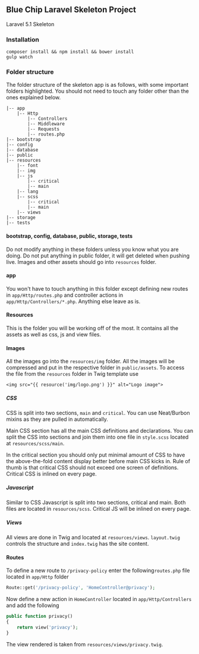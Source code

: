 ## Blue Chip Laravel Skeleton Project

Laravel 5.1 Skeleton

### Installation
```
composer install && npm install && bower install
gulp watch
```

### Folder structure
The folder structure of the skeleton app is as follows, with some important folders highlighted.
You should not need to touch any folder other than the ones explained below.
```
|-- app
    |-- Http
        |-- Controllers
        |-- Middleware
        |-- Requests
        |-- routes.php
|-- bootstrap
|-- config
|-- database
|-- public
|-- resources
    |-- font
    |-- img
    |-- js
        |-- critical
        |-- main
    |-- lang
    |-- scss
        |-- critical
        |-- main
    |-- views
|-- storage
|-- tests
```

#### bootstrap, config, database, public, storage, tests
Do not modify anything in these folders unless you know what you are doing. Do not put anything in public folder, it will get deleted when pushing live. Images and other assets should go into `resources` folder.

#### app
You won't have to touch anything in this folder except defining new routes in `app/Http/routes.php` and controller actions in `app/Http/Controllers/*.php`. Anything else leave as is.

#### Resources
This is the folder you will be working off of the most. It contains all the assets as well as css, js and view files.

#### Images
All the images go into the `resources/img` folder. All the images will be compressed and put in the respective folder in `public/assets`. To access the file from the `resources` folder in Twig template use
```
<img src="{{ resource('img/logo.png') }}" alt="Logo image">
```

##### CSS
CSS is split into two sections, `main` and `critical`. You can use Neat/Burbon mixins as they are pulled in automatically.

Main CSS section has all the main CSS definitions and declarations. You can split the CSS into sections and join them into one file in `style.scss` located at `resources/scss/main`.

In the critical section you should only put minimal amount of CSS to have the above-the-fold content display better before main CSS kicks in. Rule of thumb is that critical CSS should not exceed one screen of definitions. Critical CSS is inlined on every page.

##### Javascript
Similar to CSS Javascript is split into two sections, critical and main. Both files are located in `resources/scss`. Critical JS will be inlined on every page.

##### Views
All views are done in Twig and located at `resources/views`. `layout.twig` controls the structure and `index.twig` has the site content.

#### Routes
To define a new route to `/privacy-policy` enter the following`routes.php` file located in `app/Http` folder

```php
Route::get('/privacy-policy', 'HomeController@privacy');
```

Now define a new action in `HomeController` located in `app/Http/Controllers` and add the following

```php
public function privacy()
{
    return view('privacy');
}
```

The view rendered is taken from `resources/views/privacy.twig`.
